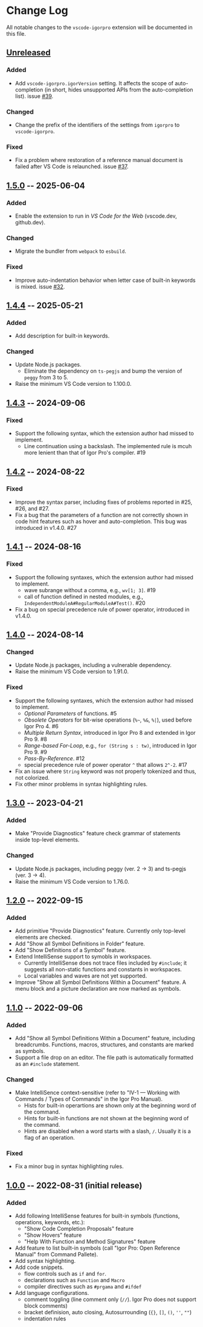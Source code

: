 # Change Log

All notable changes to the `vscode-igorpro` extension will be documented in this file.

## [Unreleased]

### Added

- Add `vscode-igorpro.igorVersion` setting. It affects the scope of auto-completion (in short, hides unsupported APIs from the auto-completion list). issue [#39](https://github.com/fujidana/vscode-igorpro/issues/39).

### Changed

- Change the prefix of the identifiers of the settings from `igorpro` to `vscode-igorpro`.

### Fixed

- Fix a problem where restoration of a reference manual document is failed after VS Code is relaunched. issue [#37](https://github.com/fujidana/vscode-igorpro/issues/37).

## [1.5.0] -- 2025-06-04

### Added

- Enable the extension to run in _VS Code for the Web_ (vscode.dev, github.dev).

### Changed

- Migrate the bundler from `webpack` to `esbuild`.

### Fixed

- Improve auto-indentation behavior when letter case of built-in keywords is mixed. issue [#32](https://github.com/fujidana/vscode-igorpro/issues/32).

## [1.4.4] -- 2025-05-21

### Added

- Add description for built-in keywords.

### Changed

- Update Node.js packages.
  - Eliminate the dependency on `ts-pegjs` and bump the version of `peggy` from 3 to 5.
- Raise the minimum VS Code version to 1.100.0.

## [1.4.3] -- 2024-09-06

### Fixed

- Support the following syntax, which the extension author had missed to implement.
  - Line continuation using a backslash. The implemented rule is mcuh more lenient than that of Igor Pro's compiler. #19

## [1.4.2] -- 2024-08-22

### Fixed

- Improve the syntax parser, including fixes of problems reported in #25, #26, and #27.
- Fix a bug that the parameters of a function are not correctly shown in code hint features such as hover and auto-completion. This bug was introduced in v1.4.0. #27

## [1.4.1] -- 2024-08-16

### Fixed

- Support the following syntaxes, which the extension author had missed to implement.
  - wave subrange without a comma, e.g., `wv[1; 3]`. #19
  - call of function defined in nested modules, e.g., `IndependentModuleA#RegularModuleA#Test()`. #20
- Fix a bug on special precedence rule of power operator, introduced in v1.4.0.

## [1.4.0] -- 2024-08-14

### Changed

- Update Node.js packages, including a vulnerable dependency.
- Raise the minimum VS Code version to 1.91.0.

### Fixed

- Support the following syntaxes, which the extension author had missed to implement.
  - _Optional Parameters_ of functions. #5
  - _Obsolete Operators_ for bit-wise operations (`%~`, `%&`, `%|`), used before Igor Pro 4. #6
  - _Multiple Return Syntax_, introduced in Igor Pro 8 and extended in Igor Pro 9. #8
  - _Range-based For-Loop_, e.g., `for (String s : tw)`, introduced in Igor Pro 9. #9
  - _Pass-By-Reference_. #12
  - special precedence rule of power operator `^` that allows `2^-2`. #17
- Fix an issue where `String` keyword was not properly tokenized and thus, not colorized.
- Fix other minor problems in syntax highlighting rules.

## [1.3.0] -- 2023-04-21

### Added

- Make "Provide Diagnostics" feature check grammar of statements inside top-level elements.

### Changed

- Update Node.js packages, including peggy (ver. 2 -> 3) and ts-pegjs (ver. 3 -> 4).
- Raise the minimum VS Code version to 1.76.0.

## [1.2.0] -- 2022-09-15

### Added

- Add primitive "Provide Diagnostics" feature. Currently only top-level elements are checked.
- Add "Show all Symbol Definitions in Folder" feature.
- Add "Show Definitions of a Symbol" feature.
- Extend IntelliSense support to symobls in workspaces.
  - Currently IntelliSense does not trace files included by `#include`; it suggests all non-static functions and constants in workspaces.
  - Local variables and waves are not yet supported.
- Improve "Show all Symbol Definitions Within a Document" feature. A menu block and a picture declaration are now marked as symbols.
  
## [1.1.0] -- 2022-09-06

### Added

- Add "Show all Symbol Definitions Within a Document" feature, including breadcrumbs. Functions, macros, structures, and constants are marked as symbols.
- Support a file drop on an editor. The file path is automatically formatted as an `#include` statement.

### Changed

- Make IntelliSence context-sensitive (refer to "IV-1 — Working with Commands / Types of Commands" in the Igor Pro Manual).
  - Hists for built-in operartions are shown only at the beginning word of the command.
  - Hints for built-in functions are not shown at the beginning word of the command.
  - Hints are disabled when a word starts with a slash, `/`. Usually it is a flag of an operation.

### Fixed

- Fix a minor bug in syntax highlighting rules.

## [1.0.0] -- 2022-08-31 (initial release)

### Added

- Add following IntelliSense features for built-in symbols (functions, operations, keywords, etc.):
  - "Show Code Completion Proposals" feature
  - "Show Hovers" feature
  - "Help With Function and Method Signatures" feature
- Add feature to list built-in symbols (call "Igor Pro: Open Reference Manual" from Command Pallete).
- Add syntax highlighting.
- Add code snippets.
  - flow controls such as `if` and `for`.
  - declarations such as `Function` and `Macro`
  - compiler directives such as `#prgama` and `#ifdef`
- Add language configurations.
  - comment toggling (line comment only (`//`). Igor Pro does not support block comments)
  - bracket definision, auto closing, Autosurrounding (`{}`, `[]`, `()`, `''`, `""`)
  - indentation rules

[Unreleased]: https://github.com/fujidana/vscode-igorpro/compare/v1.5.0...HEAD
[1.5.0]: https://github.com/fujidana/vscode-igorpro/compare/v1.4.4...v1.5.0
[1.4.4]: https://github.com/fujidana/vscode-igorpro/compare/v1.4.3...v1.4.4
[1.4.3]: https://github.com/fujidana/vscode-igorpro/compare/v1.4.2...v1.4.3
[1.4.2]: https://github.com/fujidana/vscode-igorpro/compare/v1.4.1...v1.4.2
[1.4.1]: https://github.com/fujidana/vscode-igorpro/compare/v1.4.0...v1.4.1
[1.4.0]: https://github.com/fujidana/vscode-igorpro/compare/v1.3.0...v1.4.0
[1.3.0]: https://github.com/fujidana/vscode-igorpro/compare/v1.2.0...v1.3.0
[1.2.0]: https://github.com/fujidana/vscode-igorpro/compare/v1.1.0...v1.2.0
[1.1.0]: https://github.com/fujidana/vscode-igorpro/compare/v1.0.0...v1.1.0
[1.0.0]: https://github.com/fujidana/vscode-igorpro/releases/tag/v1.0.0
